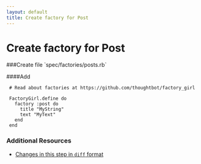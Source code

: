 ```yaml
---
layout: default
title: Create factory for Post
---
```


<h1 id="main">Create factory for Post</h1>
###Create file `spec/factories/posts.rb`

####Add
```
 # Read about factories at https://github.com/thoughtbot/factory_girl
 
 FactoryGirl.define do
   factory :post do
     title "MyString"
     text "MyText"
   end
 end
```



### Additional Resources

* [Changes in this step in `diff` format](https://github.com/software-academy/rails_getting_started_bdd/commit/5855e5ed8eb98eefdb070c4db46ed3d29ebd20ae)

